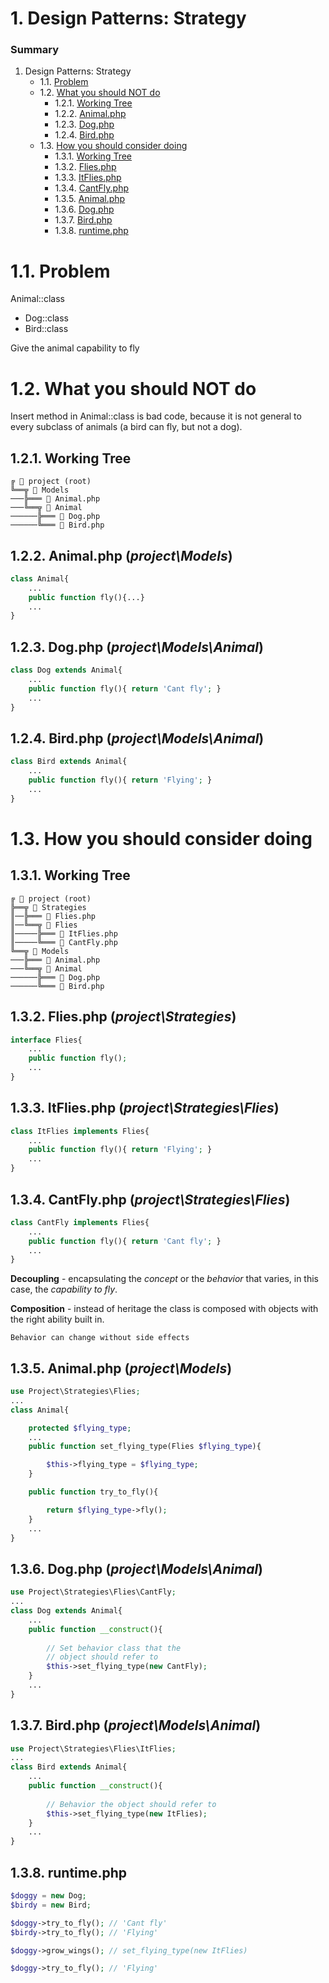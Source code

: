 # 1. Design Patterns: Strategy
### Summary
1. Design Patterns: Strategy
    - 1.1. [Problem](#11-problem)
    - 1.2. [What you should NOT do](#12-what-you-should-not-do)
        - 1.2.1. [Working Tree](#121-working-tree)
        - 1.2.2. [Animal.php](#122-animal-php)
        - 1.2.3. [Dog.php](#123-dog-php)
        - 1.2.4. [Bird.php](#124-bird-php)
    - 1.3. [How you should consider doing](#13-how-you-should-consider-doing)
        - 1.3.1. [Working Tree](#131-working-tree)
        - 1.3.2. [Flies.php](#132-flies-php)
        - 1.3.3. [ItFlies.php](#133-itflies-php)
        - 1.3.4. [CantFly.php](#134-cantfly-php)
        - 1.3.5. [Animal.php](#135-animal-php)
        - 1.3.6. [Dog.php](#136-dog-php)
        - 1.3.7. [Bird.php](#137-bird-php)
        - 1.3.8. [runtime.php](#138-runtime-php)

# 1.1. Problem
Animal::class
 - Dog::class
 - Bird::class

Give the animal capability to fly

# 1.2. What you should NOT do
Insert method in Animal::class is bad code, because it is not general to every subclass of animals (a bird can fly, but not a dog).
## 1.2.1. Working Tree
```
╔ 📁 project (root)
╚══╦ 📁 Models
───╠═══ 📄 Animal.php
───╚══╦ 📁 Animal
──────╠═══ 📄 Dog.php
──────╚═══ 📄 Bird.php
```
## 1.2.2. Animal.php (*project\Models*)
```php
class Animal{
    ...
    public function fly(){...}
    ...
}
```
## 1.2.3. Dog.php (*project\Models\Animal*)
```php
class Dog extends Animal{
    ...
    public function fly(){ return 'Cant fly'; }
    ...
}
```
## 1.2.4. Bird.php (*project\Models\Animal*)
```php
class Bird extends Animal{
    ...
    public function fly(){ return 'Flying'; }
    ...
}
```
# 1.3. How you should consider doing
## 1.3.1. Working Tree
```
╔ 📁 project (root)
╠══╦ 📁 Strategies
║──╠═══ 📄 Flies.php
║──╚══╦ 📁 Flies
║─────╠═══ 📄 ItFlies.php
║─────╚═══ 📄 CantFly.php
╚══╦ 📁 Models
───╠═══ 📄 Animal.php
───╚══╦ 📁 Animal
──────╠═══ 📄 Dog.php
──────╚═══ 📄 Bird.php
```
## 1.3.2. Flies.php (*project\Strategies*)
```php
interface Flies{
    ...
    public function fly();
    ...
}
```
## 1.3.3. ItFlies.php (*project\Strategies\Flies*)
```php
class ItFlies implements Flies{
    ...
    public function fly(){ return 'Flying'; }
    ...
}
```
## 1.3.4. CantFly.php (*project\Strategies\Flies*)
```php
class CantFly implements Flies{
    ...
    public function fly(){ return 'Cant fly'; }
    ...
}
```
**Decoupling** - encapsulating the *concept* or the *behavior* that varies, in this case, the *capability to fly*.

**Composition** - instead of heritage the class is composed with objects with the right ability built in.

`Behavior can change without side effects`

## 1.3.5. Animal.php (*project\Models*)
```php
use Project\Strategies\Flies;
...
class Animal{

    protected $flying_type;
    ...
    public function set_flying_type(Flies $flying_type){

        $this->flying_type = $flying_type;
    }

    public function try_to_fly(){

        return $flying_type->fly();
    }
    ...
}
```
## 1.3.6. Dog.php (*project\Models\Animal*)
```php
use Project\Strategies\Flies\CantFly;
...
class Dog extends Animal{
    ...
    public function __construct(){
        
        // Set behavior class that the
        // object should refer to
        $this->set_flying_type(new CantFly);
    }
    ...
}
```
## 1.3.7. Bird.php (*project\Models\Animal*)
```php
use Project\Strategies\Flies\ItFlies;
...
class Bird extends Animal{
    ...
    public function __construct(){
        
        // Behavior the object should refer to
        $this->set_flying_type(new ItFlies);
    }
    ...
}
```
## 1.3.8. runtime.php
```php
$doggy = new Dog;
$birdy = new Bird;

$doggy->try_to_fly(); // 'Cant fly'
$birdy->try_to_fly(); // 'Flying'

$doggy->grow_wings(); // set_flying_type(new ItFlies)

$doggy->try_to_fly(); // 'Flying'
```
